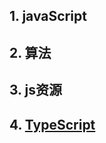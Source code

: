 <!--
 * @Author: zhangkaipeng
 * @LastEditTime: 2022-12-02 16:30:46
 * @LastEditors: 章凯鹏
 * @Description:
-->

## 1. javaScript
<script setup>
    import { jsNavs,jsResource,algorithm } from './navs/javaScript'
    import { typeScript } from './navs/typeScript'
</script>

<CardList :cardList="jsNavs"/>

## 2. 算法
<CardList :cardList="algorithm"/>

## 3. js资源
<CardList :cardList="jsResource"/>

## 4. [TypeScript](https://ts.nodejs.cn/)
<CardList :cardList="typeScript"/>
